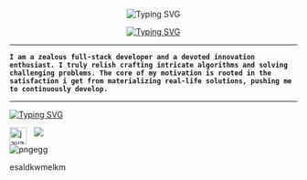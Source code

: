 <p align="center">
<img src="https://readme-typing-svg.demolab.com?font=Fira+Code&weight=500&size=30&pause=5000000&random=false&width=435&lines=Mohammad+Yassine+Alami&center=true&vCenter=true" alt="Typing SVG" /></a>
</p>


<p align="center"> <a href="https://github.com/DenverCoder1">
	<img src="https://readme-typing-svg.demolab.com?font=Fira+Code&weight=500&size=30&pause=400&random=false&width=435&lines=Code+Composer..+%E2%99%AA+%E2%8C%98;Cyber+Craftsman..+%F0%9F%9B%A0&font=Fira%20Code&center=true&width=440&height=45&vCenter=true&pause=1000&size=22" alt="Typing SVG" /></a>
</p>

<p align="center">
	
</p>

<hr>

**`I am a zealous full-stack developer and a devoted innovation enthusiast. I truly relish crafting intricate algorithms and solving challenging problems. The core of my motivation is rooted in the satisfaction i get from materializing real-life solutions, pushing me to continuously develop.`**

<hr>

<a href="https://git.io/typing-svg"><img src="https://readme-typing-svg.demolab.com?font=Fira+Code&weight=300&pause=77777&width=435&lines=Languages+and+Tools" alt="Typing SVG" /></a>


<img align="left" alt="java" width="30px" style="padding-right:10px;" src="[![pngegg](https://github.com/YassineAlami/YassineAlami/assets/40896739/4920f6ff-a6a7-4802-8506-3cfa6c55723e)](https://www.google.com/url?sa=i&url=https%3A%2F%2Ffr.wikipedia.org%2Fwiki%2FFichier%3AJava_Logo.svg&psig=AOvVaw0T7HtLRMgk_x1o6ctPsRa7&ust=1709164329545000&source=images&cd=vfe&opi=89978449&ved=0CBMQjRxqFwoTCPiIkbjbzIQDFQAAAAAdAAAAABAE)">

<img src="https://www.google.com/url?sa=i&url=https%3A%2F%2Fwww.svgrepo.com%2Fsvg%2F184143%2Fjava&psig=AOvVaw0T7HtLRMgk_x1o6ctPsRa7&ust=1709164329545000&source=images&cd=vfe&opi=89978449&ved=0CBMQjRxqFwoTCPiIkbjbzIQDFQAAAAAdAAAAABAI">

![pngegg](https://github.com/YassineAlami/YassineAlami/assets/40896739/122c2a40-d80f-4b79-8bb3-bd98d90cccf0)

esaldkwmelkm




<!--Code Composer and  Cyber Craftsman.. Code Connoisseur..Cybernetic Craftsman.. Cyber Sculptor ......Full-stack weaver,-->

<!--**`curious individual`**-->







<!--
**YassineAlami/YassineAlami** is a ✨ _special_ ✨ repository because its `README.md` (this file) appears on your GitHub profile.
-->
